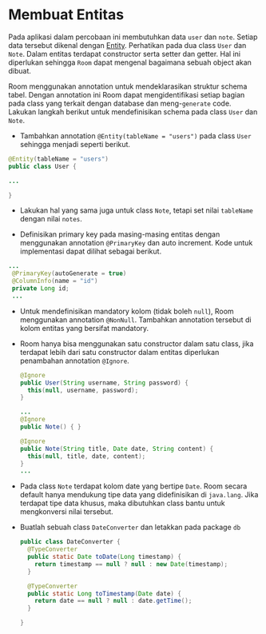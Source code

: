 # Membuat Entitas

Pada aplikasi dalam percobaan ini membutuhkan data `user` dan `note`. Setiap
data tersebut dikenal dengan [Entity](https://developer.android.com/training/data-storage/room/defining-data.html).
Perhatikan pada dua class `User` dan `Note`. Dalam entitas terdapat constructor
serta setter dan getter. Hal ini diperlukan sehingga `Room` dapat mengenal
bagaimana sebuah object akan dibuat.

Room menggunakan annotation untuk mendeklarasikan struktur schema tabel.
Dengan annotation ini Room dapat mengidentifikasi setiap bagian pada class yang
terkait dengan database dan meng-`generate` code. Lakukan langkah berikut untuk
mendefinisikan schema pada class `User` dan `Note`.

- Tambahkan annotation `@Entity(tableName = "users")` pada class `User` sehingga
 menjadi seperti berikut.

 ```java
 @Entity(tableName = "users")
 public class User {

 ...

 }
 ```

- Lakukan hal yang sama juga untuk class `Note`, tetapi set nilai `tableName`
 dengan nilai `notes`.

- Definisikan primary key pada masing-masing entitas dengan menggunakan
 annotation `@PrimaryKey` dan auto increment. Kode untuk implementasi dapat
 dilihat sebagai berikut.

 ```java
 ...
  @PrimaryKey(autoGenerate = true)
  @ColumnInfo(name = "id")
  private Long id;
  ...
 ```

- Untuk mendefinisikan mandatory kolom (tidak boleh `null`), Room menggunakan
 annotation `@NonNull`. Tambahkan annotation tersebut di kolom entitas yang
 bersifat mandatory.

- Room hanya bisa menggunakan satu constructor dalam satu class, jika terdapat
 lebih dari satu constructor dalam entitas diperlukan penambahan annotation
 `@Ignore`.

  ```java
  @Ignore
  public User(String username, String password) {
    this(null, username, password);
  }
  ```

  ```java
  ...
  @Ignore
  public Note() { }

  @Ignore
  public Note(String title, Date date, String content) {
    this(null, title, date, content);
  }
  ...
  ```

- Pada class `Note` terdapat kolom date yang bertipe `Date`. Room secara default
 hanya mendukung tipe data yang didefinisikan di `java.lang`. Jika terdapat tipe
 data khusus, maka dibutuhkan class bantu untuk mengkonversi nilai tersebut.

- Buatlah sebuah class `DateConverter` dan letakkan pada package `db`

  ```java
  public class DateConverter {
    @TypeConverter
    public static Date toDate(Long timestamp) {
      return timestamp == null ? null : new Date(timestamp);
    }

    @TypeConverter
    public static Long toTimestamp(Date date) {
      return date == null ? null : date.getTime();
    }

  }
  ```

